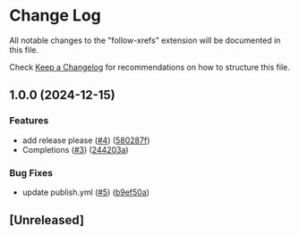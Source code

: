 # Change Log

All notable changes to the "follow-xrefs" extension will be documented in this file.

Check [Keep a Changelog](http://keepachangelog.com/) for recommendations on how to structure this file.

## 1.0.0 (2024-12-15)


### Features

* add release please ([#4](https://github.com/bsmth/follow-xrefs/issues/4)) ([580287f](https://github.com/bsmth/follow-xrefs/commit/580287f55565c1e95c20513736a24081ccebd530))
* Completions ([#3](https://github.com/bsmth/follow-xrefs/issues/3)) ([244203a](https://github.com/bsmth/follow-xrefs/commit/244203a0498f1bf0e8a1641bb729f40922ecf879))


### Bug Fixes

* update publish.yml ([#5](https://github.com/bsmth/follow-xrefs/issues/5)) ([b9ef50a](https://github.com/bsmth/follow-xrefs/commit/b9ef50a2eea2b7a388e503bbf8cf9aa4e1149c49))

## [Unreleased]
